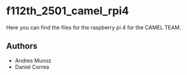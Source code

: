 # f112th_2501_camel_rpi4

Here you can find the files for the raspberry pi 4 for the CAMEL TEAM.

## Authors
- Andres Munoz
- Daniel Correa

